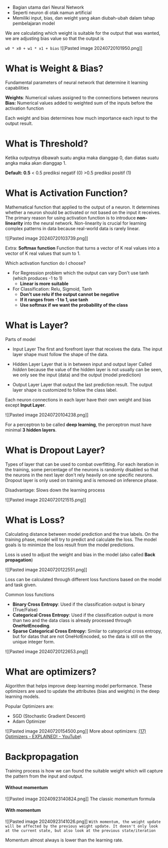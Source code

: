 - Bagian utama dari Neural Network
- Seperti neuron di otak namun artificial
- Memiliki input, bias, dan weight yang akan diubah-ubah dalam tahap pembelajaran model

We are calculating which weight is suitable for the output that was wanted, we are adjusting bias value so that the output is 

`w0 * x0 + w1 * x1 + bias`
![[Pasted image 20240720101950.png]]

# What is Weight & Bias?
Fundamental parameters of neural network that determine it learning capabilities

**Weights**: Numerical values assigned to the connections between neurons
**Bias:** Numerical values added to weighted sum of the inputs before the activation function

Each weight and bias determines how much importance each input to the output result.

# What is Threshold?
Ketika outputnya dibawah suatu angka maka dianggap 0, dan diatas suatu angka maka akan dianggap 1. 

**Default: 0.5**
< 0.5  prediksi negatif (0)
\>0.5  prediksi positif (1)

# What is Activation Function?
Mathematical function that applied to the output of a neuron. It determines whether a neuron should be activated or not based on the input it receives. The primary reason for using activation function is to introduce **non-linearity** into the neural network. Non-linearity is crucial for learning complex patterns in data because real-world data is rarely linear. 

![[Pasted image 20240720103739.png]]

Extra: 
**Softmax function**
Function that turns a vector of K real values into a vector of K real values that sum to 1.


Which activation function do I choose?
- For Regression problem which the output can vary
  Don't use tanh (which produces -1 to 1)
    - **Linear is more suitable**
- For Classification:
  Relu, Sigmoid, Tanh
    - **Don't use relu if the output cannot be negative**
    - **If it ranges from -1 to 1, use tanh**
    - **Use softmax if we want the probability of the class**
# What is Layer?
Parts of model 

- Input Layer
  The first and forefront layer that receives the data.
  The input layer shape must follow the shape of the data.
  
- Hidden Layer
  Layer that is in between input and output layer
  Called *hidden* because the value of the hidden layer is not usually can be seen, we only see the input (data) and the output (model prediction)  
  
- Output Layer
  Layer that output the last prediction result.
  The output layer shape is customized to follow the class label.

Each neuron connections in each layer have their own weight and bias except **Input Layer**.

![[Pasted image 20240720104238.png]]

For a perceptron to be called **deep learning**, the perceptron must have minimal **3 hidden layers**. 

# What is Dropout Layer?
Types of layer that can be used to combat overfitting. For each iteration in the training, some percentage of the neurons is randomly disabled so that the neurons in the next layer don't rely heavily on one specific neurons. Dropout layer is only used on training and is removed on inference phase.

Disadvantage: Slows down the learning process

![[Pasted image 20240720121515.png]]
# What is Loss?
Calculating distance between model prediction and the true labels. On the training phase, model will try to predict and calculate the loss. The model goals is to minimize the loss result from the model predictions. 

Loss is used to adjust the weight and bias in the model (also called **Back propagation**)

![[Pasted image 20240720122551.png]]

Loss can be calculated through different loss functions based on the model and task given.

Common loss functions
- **Binary Cross Entropy**: Used if the classification output is binary (True/False)
- **Categorical Cross Entropy**: Used if the classification output is more than two and the data class is already processed through **OneHotEncoding**. 
- **Sparse Categorical Cross Entropy:** Similar to categorical cross entropy, but for datas that are not OneHotEncoded, so the data is still on the unique integer form.

![[Pasted image 20240720122653.png]]


# What are optimizers?
Algorithm that helps improve deep learning model performance. These optimizers are used to update the attributes (bias and weights) in the deep learning models.

Popular Optimizers are:
- SGD (Stochastic Gradient Descent)
- Adam Optimizer

![[Pasted image 20240720154500.png]]
More about optimizers: [(17) Optimizers - EXPLAINED! - YouTube](https://www.youtube.com/watch?v=mdKjMPmcWjY)\


# Backpropagation
Training process is how we can found the suitable weight which will capture the pattern from the input and output.

#### Without momentum
![[Pasted image 20240923140824.png]]
The classic momentum formula

#### With momentum
![[Pasted image 20240923141026.png]]
`With momentum, the weight update will be affected by the previous weight update. It doesn't only look at the current state, but also look at the previous state/iteration`

Momentum almost always is lower than the learning rate.

